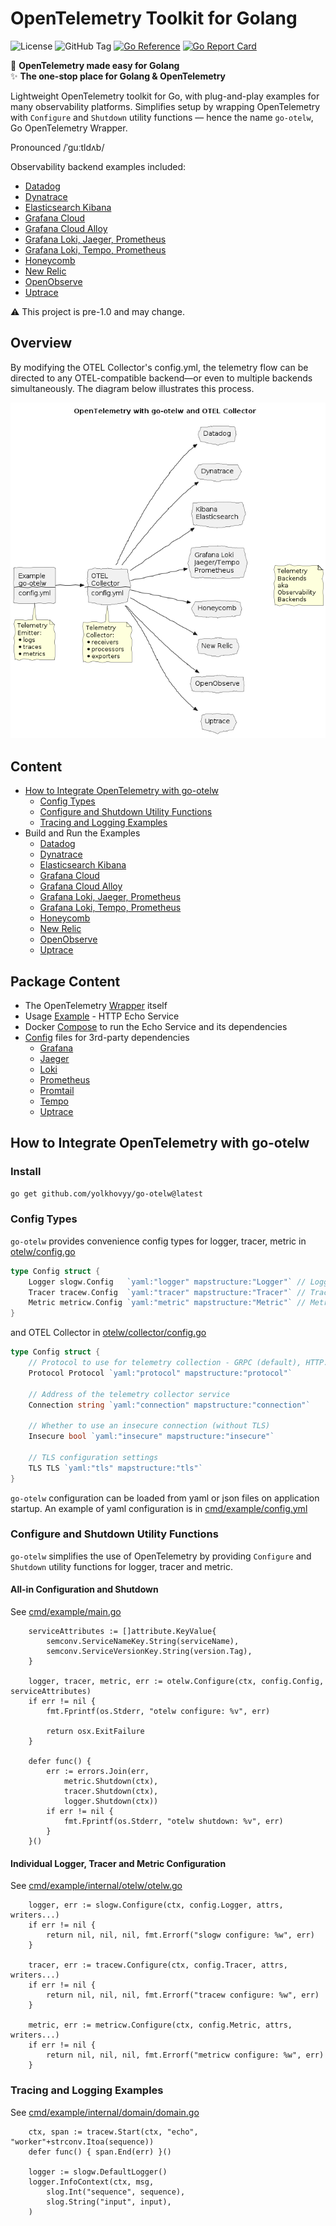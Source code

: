 # OpenTelemetry Toolkit for Golang  

![License](https://img.shields.io/github/license/yolkhovyy/go-otelw)
![GitHub Tag](https://img.shields.io/github/v/tag/yolkhovyy/go-otelw)
[![Go Reference](https://pkg.go.dev/badge/github.com/yolkhovyy/go-otelw.svg)](https://pkg.go.dev/github.com/yolkhovyy/go-otelw)
[![Go Report Card](https://goreportcard.com/badge/github.com/yolkhovyy/go-otelw)](https://goreportcard.com/report/github.com/yolkhovyy/go-otelw)

🚀 **OpenTelemetry made easy for Golang**  
✨ **The one-stop place for Golang & OpenTelemetry** 

Lightweight OpenTelemetry toolkit for Go, with plug-and-play examples for many observability platforms.
Simplifies setup by wrapping OpenTelemetry with `Configure` and `Shutdown` utility functions — hence the name `go-otelw`, Go OpenTelemetry Wrapper.

Pronounced /ˈɡuːtldʌb/

Observability backend examples included:
  * [Datadog](docs/datadog.md)
  * [Dynatrace](docs/dynatrace.md)
  * [Elasticsearch Kibana](docs/elasticsearch-kibana.md)
  * [Grafana Cloud](docs/grafana-cloud.md)
  * [Grafana Cloud Alloy](./docs/grafana-cloud-alloy.md)
  * [Grafana Loki, Jaeger, Prometheus](./docs/grafana-loki-jaeger-prometheus.md)
  * [Grafana Loki, Tempo, Prometheus](./docs/grafana-loki-tempo-prometheus.md)
  * [Honeycomb](./docs/honeycomb.md)
  * [New Relic](./docs/new-relic.md)
  * [OpenObserve](./docs/openobserve.md)
  * [Uptrace](./docs/uptrace.md)

⚠️ This project is pre-1.0 and may change.

## Overview
By modifying the OTEL Collector's config.yml, the telemetry flow can be directed to any OTEL-compatible backend—or even to multiple backends simultaneously. The diagram below illustrates this process.

![Overview](./docs/diagrams/overview.png)

## Content
* [How to Integrate OpenTelemetry with go-otelw](#how-to-integrate-opentelemetry-with-go-otelw)
  * [Config Types](#config-types)
  * [Configure and Shutdown Utility Functions](#configure-and-shutdown-utility-functions)
  * [Tracing and Logging Examples](#tracing-and-logging-examples)
* Build and Run the Examples
  * [Datadog](docs/datadog.md)
  * [Dynatrace](docs/dynatrace.md)
  * [Elasticsearch Kibana](docs/elasticsearch-kibana.md)
  * [Grafana Cloud](docs/grafana-cloud.md)
  * [Grafana Cloud Alloy](./docs/grafana-cloud-alloy.md)
  * [Grafana Loki, Jaeger, Prometheus](./docs/grafana-loki-jaeger-prometheus.md)
  * [Grafana Loki, Tempo, Prometheus](./docs/grafana-loki-tempo-prometheus.md)
  * [Honeycomb](./docs/honeycomb.md)
  * [New Relic](./docs/new-relic.md)
  * [OpenObserve](./docs/openobserve.md)
  * [Uptrace](./docs/uptrace.md)

## Package Content
* The OpenTelemetry [Wrapper](./otelw/) itself
* Usage [Example](./cmd/example/) - HTTP Echo Service
* Docker [Compose](./docker-compose.yml) to run the Echo Service and its dependencies
* [Config](./config/) files for 3rd-party dependencies
	* [Grafana](./config/grafana/)
	* [Jaeger](./config/jaeger/)
	* [Loki](./config/loki/)
	* [Prometheus](./config/prometheus/)
	* [Promtail](./config/promtail/)
	* [Tempo](./config/tempo/)
	* [Uptrace](./config/uptrace/)

## How to Integrate OpenTelemetry with go-otelw
### Install
```bash
go get github.com/yolkhovyy/go-otelw@latest
```

### Config Types
`go-otelw` provides convenience config types for logger, tracer, metric in [otelw/config.go](https://github.com/yolkhovyy/go-otelw/blob/main/otelw/config.go#L11-L15)
```go
type Config struct {
	Logger slogw.Config   `yaml:"logger" mapstructure:"Logger"` // Logging configuration
	Tracer tracew.Config  `yaml:"tracer" mapstructure:"Tracer"` // Tracing configuration
	Metric metricw.Config `yaml:"metric" mapstructure:"Metric"` // Metrics configuration
}
```
and OTEL Collector in [otelw/collector/config.go](https://github.com/yolkhovyy/go-otelw/blob/main/otelw/collector/config.go#L6-L18)
```go
type Config struct {
	// Protocol to use for telemetry collection - GRPC (default), HTTP.
	Protocol Protocol `yaml:"protocol" mapstructure:"protocol"`

	// Address of the telemetry collector service
	Connection string `yaml:"connection" mapstructure:"connection"`

	// Whether to use an insecure connection (without TLS)
	Insecure bool `yaml:"insecure" mapstructure:"insecure"`

	// TLS configuration settings
	TLS TLS `yaml:"tls" mapstructure:"tls"`
}
```
`go-otelw` configuration can be loaded from yaml or json files on application startup. An example of yaml configuration is in [cmd/example/config.yml](https://github.com/yolkhovyy/go-otelw/blob/main/cmd/example/config.yml)

### Configure and Shutdown Utility Functions
`go-otelw` simplifies the use of OpenTelemetry by providing `Configure` and `Shutdown` utility functions for logger, tracer and metric.

#### All-in Configuration and Shutdown
See [cmd/example/main.go](https://github.com/yolkhovyy/go-otelw/blob/main/cmd/example/main.go#L60-L75)

```golang
	serviceAttributes := []attribute.KeyValue{
		semconv.ServiceNameKey.String(serviceName),
		semconv.ServiceVersionKey.String(version.Tag),
	}
	
	logger, tracer, metric, err := otelw.Configure(ctx, config.Config, serviceAttributes)
	if err != nil {
		fmt.Fprintf(os.Stderr, "otelw configure: %v", err)

		return osx.ExitFailure
	}

	defer func() {
		err := errors.Join(err,
			metric.Shutdown(ctx),
			tracer.Shutdown(ctx),
			logger.Shutdown(ctx))
		if err != nil {
			fmt.Fprintf(os.Stderr, "otelw shutdown: %v", err)
		}
	}()
```

#### Individual Logger, Tracer and Metric Configuration
See [cmd/example/internal/otelw/otelw.go](https://github.com/yolkhovyy/go-otelw/blob/main/cmd/example/internal/otelw/otelw.go#L21-L34)

```golang
	logger, err := slogw.Configure(ctx, config.Logger, attrs, writers...)
	if err != nil {
		return nil, nil, nil, fmt.Errorf("slogw configure: %w", err)
	}

	tracer, err := tracew.Configure(ctx, config.Tracer, attrs, writers...)
	if err != nil {
		return nil, nil, nil, fmt.Errorf("tracew configure: %w", err)
	}

	metric, err := metricw.Configure(ctx, config.Metric, attrs, writers...)
	if err != nil {
		return nil, nil, nil, fmt.Errorf("metricw configure: %w", err)
	}

```

### Tracing and Logging Examples
See [cmd/example/internal/domain/domain.go](https://github.com/yolkhovyy/go-otelw/blob/main/cmd/example/internal/domain/domain.go#L75-L110)

```golang
	ctx, span := tracew.Start(ctx, "echo", "worker"+strconv.Itoa(sequence))
	defer func() { span.End(err) }()

	logger := slogw.DefaultLogger()
	logger.InfoContext(ctx, msg, 
		slog.Int("sequence", sequence),
		slog.String("input", input),
	)
```
